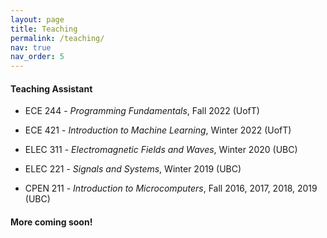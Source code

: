 ```yaml
---
layout: page
title: Teaching
permalink: /teaching/
nav: true
nav_order: 5
---
```


#### Teaching Assistant

- ECE 244 - *Programming Fundamentals*, Fall 2022 (UofT) 

- ECE 421 - *Introduction to Machine Learning*, Winter 2022 (UofT) 

- ELEC 311 - *Electromagnetic Fields and Waves*, Winter 2020 (UBC) 

- ELEC 221 - *Signals and Systems*, Winter 2019 (UBC) 

- CPEN 211 - *Introduction to Microcomputers*, Fall 2016, 2017, 2018, 2019 (UBC) 

#### More coming soon!
